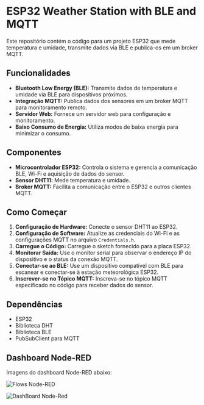# ESP32 Weather Station with BLE and MQTT

Este repositório contém o código para um projeto ESP32 que mede temperatura e umidade, transmite dados via BLE e publica-os em um broker MQTT.

## Funcionalidades

- **Bluetooth Low Energy (BLE):** Transmite dados de temperatura e umidade via BLE para dispositivos próximos.
- **Integração MQTT:** Publica dados dos sensores em um broker MQTT para monitoramento remoto.
- **Servidor Web:** Fornece um servidor web para configuração e monitoramento.
- **Baixo Consumo de Energia:** Utiliza modos de baixa energia para minimizar o consumo.

## Componentes

- **Microcontrolador ESP32:** Controla o sistema e gerencia a comunicação BLE, Wi-Fi e aquisição de dados do sensor.
- **Sensor DHT11:** Mede temperatura e umidade.
- **Broker MQTT:** Facilita a comunicação entre o ESP32 e outros clientes MQTT.

## Como Começar

1. **Configuração de Hardware:** Conecte o sensor DHT11 ao ESP32.
2. **Configuração de Software:** Atualize as credenciais do Wi-Fi e as configurações MQTT no arquivo `Credentials.h`.
3. **Carregue o Código:** Carregue o sketch fornecido para a placa ESP32.
4. **Monitorar Saída:** Use o monitor serial para observar o endereço IP do dispositivo e o status da conexão MQTT.
5. **Conectar-se ao BLE:** Use um dispositivo compatível com BLE para escanear e conectar-se à estação meteorológica ESP32.
6. **Inscrever-se no Tópico MQTT:** Inscreva-se no tópico MQTT especificado no código para receber dados do sensor.

## Dependências

- ESP32
- Biblioteca DHT
- Biblioteca BLE
- PubSubClient para MQTT

## Dashboard Node-RED

Imagens do dashboard Node-RED abaixo:

![Flows Node-RED](https://github.com/MoisesG01/DHT11---BLE-MQTT/assets/141923339/eb04eeba-5e58-4ed8-a8f7-f94a4204509e)

![DashBoard Node-Red](https://github.com/MoisesG01/DHT11---BLE-MQTT/assets/141923339/1095a981-0468-4c67-b66a-fbb1f686d5b0)
